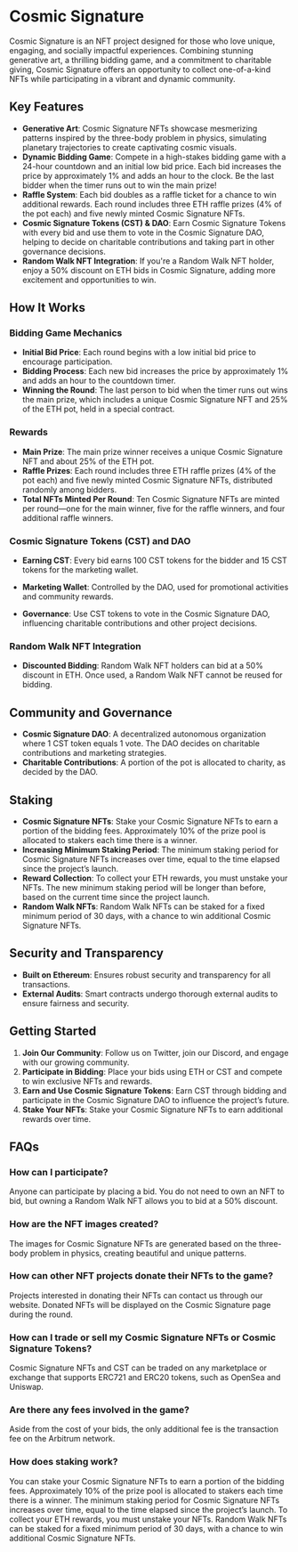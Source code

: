 # Cosmic Signature

Cosmic Signature is an NFT project designed for those who love unique, engaging, and socially impactful experiences. Combining stunning generative art, a thrilling bidding game, and a commitment to charitable giving, Cosmic Signature offers an opportunity to collect one-of-a-kind NFTs while participating in a vibrant and dynamic community.

## Key Features

- **Generative Art**: Cosmic Signature NFTs showcase mesmerizing patterns inspired by the three-body problem in physics, simulating planetary trajectories to create captivating cosmic visuals.
- **Dynamic Bidding Game**: Compete in a high-stakes bidding game with a 24-hour countdown and an initial low bid price. Each bid increases the price by approximately 1% and adds an hour to the clock. Be the last bidder when the timer runs out to win the main prize!
- **Raffle System**: Each bid doubles as a raffle ticket for a chance to win additional rewards. Each round includes three ETH raffle prizes (4% of the pot each) and five newly minted Cosmic Signature NFTs.
- **Cosmic Signature Tokens (CST) & DAO**: Earn Cosmic Signature Tokens with every bid and use them to vote in the Cosmic Signature DAO, helping to decide on charitable contributions and taking part in other governance decisions.
- **Random Walk NFT Integration**: If you're a Random Walk NFT holder, enjoy a 50% discount on ETH bids in Cosmic Signature, adding more excitement and opportunities to win.

## How It Works

### Bidding Game Mechanics
- **Initial Bid Price**: Each round begins with a low initial bid price to encourage participation.
- **Bidding Process**: Each new bid increases the price by approximately 1% and adds an hour to the countdown timer.
- **Winning the Round**: The last person to bid when the timer runs out wins the main prize, which includes a unique Cosmic Signature NFT and 25% of the ETH pot, held in a special contract.

### Rewards
- **Main Prize**: The main prize winner receives a unique Cosmic Signature NFT and about 25% of the ETH pot.
- **Raffle Prizes**: Each round includes three ETH raffle prizes (4% of the pot each) and five newly minted Cosmic Signature NFTs, distributed randomly among bidders.
- **Total NFTs Minted Per Round**: Ten Cosmic Signature NFTs are minted per round—one for the main winner, five for the raffle winners, and four additional raffle winners.

### Cosmic Signature Tokens (CST) and DAO
- **Earning CST**: Every bid earns 100 CST tokens for the bidder and 15 CST tokens for the marketing wallet.
<!-- todo-1 Now minting marketing CSTs at the end of a bidding round. -->
- **Marketing Wallet**: Controlled by the DAO, used for promotional activities and community rewards.
<!-- todo-1 Actually, the DAO will probably appoint a treasurer to manage the marketing wallet. -->
- **Governance**: Use CST tokens to vote in the Cosmic Signature DAO, influencing charitable contributions and other project decisions.

### Random Walk NFT Integration
- **Discounted Bidding**: Random Walk NFT holders can bid at a 50% discount in ETH. Once used, a Random Walk NFT cannot be reused for bidding.

## Community and Governance
- **Cosmic Signature DAO**: A decentralized autonomous organization where 1 CST token equals 1 vote. The DAO decides on charitable contributions and marketing strategies.
- **Charitable Contributions**: A portion of the pot is allocated to charity, as decided by the DAO.

## Staking
- **Cosmic Signature NFTs**: Stake your Cosmic Signature NFTs to earn a portion of the bidding fees. Approximately 10% of the prize pool is allocated to stakers each time there is a winner.
- **Increasing Minimum Staking Period**: The minimum staking period for Cosmic Signature NFTs increases over time, equal to the time elapsed since the project’s launch.
- **Reward Collection**: To collect your ETH rewards, you must unstake your NFTs. The new minimum staking period will be longer than before, based on the current time since the project launch.
- **Random Walk NFTs**: Random Walk NFTs can be staked for a fixed minimum period of 30 days, with a chance to win additional Cosmic Signature NFTs.

## Security and Transparency
- **Built on Ethereum**: Ensures robust security and transparency for all transactions.
- **External Audits**: Smart contracts undergo thorough external audits to ensure fairness and security.

## Getting Started
1. **Join Our Community**: Follow us on Twitter, join our Discord, and engage with our growing community.
2. **Participate in Bidding**: Place your bids using ETH or CST and compete to win exclusive NFTs and rewards.
3. **Earn and Use Cosmic Signature Tokens**: Earn CST through bidding and participate in the Cosmic Signature DAO to influence the project’s future.
4. **Stake Your NFTs**: Stake your Cosmic Signature NFTs to earn additional rewards over time.

## FAQs

### How can I participate?
Anyone can participate by placing a bid. You do not need to own an NFT to bid, but owning a Random Walk NFT allows you to bid at a 50% discount.

### How are the NFT images created?
The images for Cosmic Signature NFTs are generated based on the three-body problem in physics, creating beautiful and unique patterns.

### How can other NFT projects donate their NFTs to the game?
Projects interested in donating their NFTs can contact us through our website. Donated NFTs will be displayed on the Cosmic Signature page during the round.

### How can I trade or sell my Cosmic Signature NFTs or Cosmic Signature Tokens?
Cosmic Signature NFTs and CST can be traded on any marketplace or exchange that supports ERC721 and ERC20 tokens, such as OpenSea and Uniswap.

### Are there any fees involved in the game?
Aside from the cost of your bids, the only additional fee is the transaction fee on the Arbitrum network.

### How does staking work?
You can stake your Cosmic Signature NFTs to earn a portion of the bidding fees. Approximately 10% of the prize pool is allocated to stakers each time there is a winner. The minimum staking period for Cosmic Signature NFTs increases over time, equal to the time elapsed since the project’s launch. To collect your ETH rewards, you must unstake your NFTs. Random Walk NFTs can be staked for a fixed minimum period of 30 days, with a chance to win additional Cosmic Signature NFTs.
